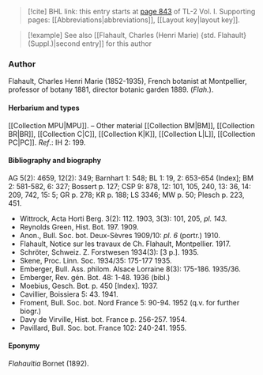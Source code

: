 > [!cite] BHL link: this entry starts at [page 843](https://www.biodiversitylibrary.org/item/103414#page/891/mode/1up) of TL-2 Vol. I.
> Supporting pages: [[Abbreviations|abbreviations]], [[Layout key|layout key]].

> [!example] See also [[Flahault, Charles (Henri Marie) {std. Flahault} (Suppl.)|second entry]] for this author

### Author

Flahault, Charles Henri Marie (1852-1935), French botanist at Montpellier, professor of botany 1881, director botanic garden 1889. (*Flah.*).

#### Herbarium and types

[[Collection MPU|MPU]]. – Other material [[Collection BM|BM]], [[Collection BR|BR]], [[Collection C|C]], [[Collection K|K]], [[Collection L|L]], [[Collection PC|PC]].
*Ref*.: IH 2: 199.

#### Bibliography and biography

AG 5(2): 4659, 12(2): 349; Barnhart 1: 548; BL 1: 19, 2: 653-654 (Index\]; BM 2: 581-582, 6: 327; Bossert p. 127; CSP 9: 878, 12: 101, 105, 240, 13: 36, 14: 209, 742, 15: 5; GR p. 278; KR p. 188; LS 3346; MW p. 50; Plesch p. 223, 451.
- Wittrock, Acta Horti Berg. 3(2): 112. 1903, 3(3): 101, 205, *pl. 143.*
- Reynolds Green, Hist. Bot. 197. 1909.
- Anon., Bull. Soc. bot. Deux-Sèvres 1909/10: *pl. 6* (portr.) 1910.
- Flahault, Notice sur les travaux de Ch. Flahault, Montpellier. 1917.
- Schröter, Schweiz. Z. Forstwesen 1934(3): \[3 p.\]. 1935.
- Skene, Proc. Linn. Soc. 1934/35: 175-177 1935.
- Emberger, Bull. Ass. philom. Alsace Lorraine 8(3): 175-186. 1935/36.
- Emberger, Rev. gén. Bot. 48: 1-48. 1936 (bibl.)
- Moebius, Gesch. Bot. p. 450 \[Index\]. 1937.
- Cavillier, Boissiera 5: 43. 1941.
- Froment, Bull. Soc. bot. Nord France 5: 90-94. 1952 (q.v. for further biogr.)
- Davy de Virville, Hist. bot. France p. 256-257. 1954.
- Pavillard, Bull. Soc. bot. France 102: 240-241. 1955.

#### Eponymy

*Flahaultia* Bornet (1892).

